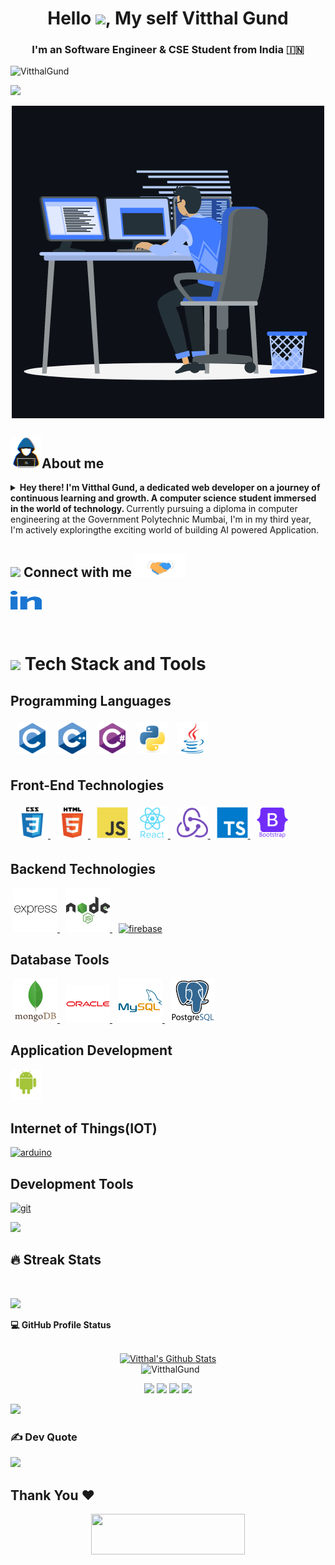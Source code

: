 <h1 align="center">Hello <img src="https://media.giphy.com/media/hvRJCLFzcasrR4ia7z/giphy.gif" width="35">, My self Vitthal Gund</h1>
<h3 align="center">I'm an Software Engineer & CSE Student from India 🇮🇳</h3>

<p align="left"> <img src="https://komarev.com/ghpvc/?username=VitthalGund&label=Profile%20views&color=0e75b6&style=flat" alt="VitthalGund" /> </p>

<a href="https://github.com/DenverCoder1/readme-typing-svg"><img src="https://readme-typing-svg.herokuapp.com?lines=Student+of+Computer+Science;Software+Engineer;Always+learning+new+things&center=true&width=500&height=50"></a>

<p align="center"><img align="center" src="https://raw.githubusercontent.com/SubhadeepZilong/SubhadeepZilong/main/icons/animation_500_kxa883sd.gif" alt="VitthalGund" /></p>

<h2><picture><img src = "https://github.com/0xAbdulKhalid/0xAbdulKhalid/raw/main/assets/mdImages/about_me.gif" width = 50px></picture>About me</h2>

<details>
 <summary>
 <b>Hey there! I'm Vitthal Gund, a dedicated web developer on a journey of continuous learning and growth. A computer science student immersed in the world of technology. </b>Currently pursuing a diploma in computer engineering at the Government Polytechnic Mumbai, I'm in my third year, I'm actively exploringthe exciting world of building AI powered Application.</summary>

 <br/>
 
In my journey so far, I've delved deep into various programming languages like C++, Python, and Java, alongside mastering web technologies such as HTML, CSS, JavaScript, Typescript, React.js, Next.js, Nest.js, Django, FastAPI, and Node.js.

<br/>
<b>
🚀 Skills & Expertise:<br/>
1. Frontend:</b> React.js, Next.js, Redux.js, Tailwind CSS,SaSS <br/>
<b>2. Backend:</b> Node.js, Express.js, Nest.js, FastAPI, Django <br/>
<b>3. Databases:</b> MongoDB, Firebase, MySQL, PostgreSQL, Redis <br/>
<b>4. Languages:</b> JavaScript, TypeScript, Python, Java, C, C++ <br/>
<b>5. Tools & Frameworks:</b> TensorFlow.js, Prisma, Mongoose <br/>
<b>6. Cloud: </b>AWS, AWS EC2, AWS S3, AWS Elastic IP, AWS Security Groups.
<b>Devops Tools</b>: Docker, Nginx 
</b>
 <br/>
<br/>
💻<b> Projects Reflecting My Skills:<br/>
1. Query Mate:</b> AI-powered standalone search engines application that extract precise answers from various sources(text, audio, video,any file that you can imagine except binary).<br/>
<b>2. Price Pulse:</b> Real-time tracking of product prices across e-commerce platforms.<br/>
<b>3. Auth Stack:</b> MERN/Next.js authentication solution with 100% customization.<br/>
<b>4. Versa Verse:</b> Empowering diverse blogging experiences with Next.js and Firebase. <br/>
<b>5. Movie Magic Hub:</b> Curating the best in movies and TV shows for an enriching entertainment experience. <br/>
<b>6. Dev Chats:</b> Streamlining developer collaboration with real-time code editing and encrypted chats.<br/>
<br/>
<b>💡 Certifications & Practice:</b>
As a practicing web developer, I've earned certifications from freeCodeCamp in Responsive Web Development, Frontend Development Libraries, Backend Development and APIs, JavaScript Data Structures and Algorithms, and Java and Ultimate React JS from Udemy. 
<b>Notably, my State Level @MSBTE Technical Paper Presentation win underscores my commitment to pushing boundaries and achieving excellence.
<br/></b>
<br/>
<b>🚀 Open to Exciting Opportunities:</b> Passionate about leveraging my skills in a dynamic tech environment. Eager to explore opportunities aligned with my full-stack expertise. 
</details>

## <img src="https://media.giphy.com/media/iY8CRBdQXODJSCERIr/giphy.gif" width="30px"> Connect with me <img src="https://github.com/0xAbdulKhalid/0xAbdulKhalid/raw/main/assets/mdImages/handshake.gif" width ="80">

<p align="left">
<a href="https://linkedin.com/in/vitthal-gund" target="blank">
<img align="center" src="https://raw.githubusercontent.com/SubhadeepZilong/SubhadeepZilong/main/icons/Social/linked-in-alt.svg" alt="subhadeep-chakraborty-b341a8191" height="30" width="50" />
</a>
<!-- <a href="https://instagram.com/29_vitthal" target="blank"><img align="center" src="https://raw.githubusercontent.com/SubhadeepZilong/SubhadeepZilong/main/icons/Social/instagram.svg" alt="subhadeepzilong" height="30" width="50" /></a> -->
<!---<a href="https://leetcode.com/Vitthal29P/" target="blank"><img align="center" src="https://raw.githubusercontent.com/SubhadeepZilong/SubhadeepZilong/main/icons/Social/leet-code.svg" alt="vitthalgund" height="30" width="50" /></a>-->
</p>
<br/>

# <img src= "https://media2.giphy.com/media/QssGEmpkyEOhBCb7e1/giphy.gif?cid=ecf05e47a0n3gi1bfqntqmob8g9aid1oyj2wr3ds3mg700bl&rid=giphy.gif" width= 32px> Tech Stack and Tools

## Programming Languages

<p align="left" style="padding:5px"> 
<a  style="padding:5px" target="_blank" rel="noreferrer"> <img src="https://raw.githubusercontent.com/devicons/devicon/master/icons/c/c-original.svg" alt="c" width="50" height="50"/> </a>
<a style="padding:5px" target="_blank" rel="noreferrer">
<img src="https://raw.githubusercontent.com/devicons/devicon/master/icons/cplusplus/cplusplus-original.svg" alt="cplusplus" width="50" height="50"/>
</a>
<a  style="padding:5px" target="_blank" rel="noreferrer">
<img src="https://raw.githubusercontent.com/devicons/devicon/master/icons/csharp/csharp-original.svg" alt="csharp" width="50" height="50"/>
</a>
<a  style="padding:5px" target="_blank" rel="noreferrer">
<img src="https://raw.githubusercontent.com/devicons/devicon/master/icons/python/python-original.svg" alt="python" width="50" height="50"/>
</a>
<a href="https://www.java.com" style="padding:5px" target="_blank" rel="noreferrer"> <img src="https://raw.githubusercontent.com/devicons/devicon/master/icons/java/java-original.svg" alt="java" width="50" height="50"/>
</a>
</p>

## Front-End Technologies

<p align="left" style="padding:5px">
<a href="https://www.w3schools.com/css/" style="padding:5px" target="_blank" rel="noreferrer">
<img src="https://raw.githubusercontent.com/devicons/devicon/master/icons/css3/css3-original-wordmark.svg" alt="css3" width="50" height="50"/>
</a>
<a href="https://www.w3.org/html/" style="padding:5px" target="_blank" rel="noreferrer">
<img src="https://raw.githubusercontent.com/devicons/devicon/master/icons/html5/html5-original-wordmark.svg" alt="html5" width="50" height="50"/> 
</a>
<a href="https://developer.mozilla.org/en-US/docs/Web/JavaScript" style="padding:5px" target="_blank" rel="noreferrer"> <img src="https://raw.githubusercontent.com/devicons/devicon/master/icons/javascript/javascript-original.svg" alt="javascript" width="50" height="50"/>
</a>
<a href="https://reactjs.org/" style="padding:5px" target="_blank" rel="noreferrer">
<img src="https://raw.githubusercontent.com/devicons/devicon/master/icons/react/react-original-wordmark.svg" alt="react" width="50" height="50"/>
</a>
<a href="https://redux.js.org" style="padding:5px" style="padding:5px" target="_blank" rel="noreferrer">
<img src="https://raw.githubusercontent.com/devicons/devicon/master/icons/redux/redux-original.svg" alt="redux" width="50" height="50"/>
</a>
<a href="https://www.typescriptlang.org/" style="padding:5px" target="_blank" rel="noreferrer">
<img src="https://raw.githubusercontent.com/devicons/devicon/master/icons/typescript/typescript-original.svg" alt="typescript" width="50" height="50"/>
<a href="https://getbootstrap.com" style="padding:5px" target="_blank" rel="noreferrer">
<img src="https://raw.githubusercontent.com/devicons/devicon/master/icons/bootstrap/bootstrap-plain-wordmark.svg" alt="bootstrap" width="50" height="50"/>
</a>

## Backend Technologies

<a href="https://expressjs.com" style="padding:5px" target="_blank" rel="noreferrer">
<img src="https://raw.githubusercontent.com/devicons/devicon/master/icons/express/express-original-wordmark.svg" alt="express" width="70" style="color:#ffff"height="70"/>
</a>
</a>
<a href="https://nodejs.org" style="padding:5px" target="_blank" rel="noreferrer">
<img src="https://raw.githubusercontent.com/devicons/devicon/master/icons/nodejs/nodejs-original-wordmark.svg" alt="nodejs" width="70" height="70"/>
</a>
<a href="https://firebase.google.com/" style="padding:5px" target="_blank" rel="noreferrer">
<img src="https://www.vectorlogo.zone/logos/firebase/firebase-icon.svg" alt="firebase" width="50" height="50"/>
</a>

## Database Tools

<a href="https://www.mongodb.com/" style="padding:5px" target="_blank" rel="noreferrer">
<img src="https://raw.githubusercontent.com/devicons/devicon/master/icons/mongodb/mongodb-original-wordmark.svg" alt="mongodb" width="70" height="70"/>
</a>
<a href="https://www.oracle.com/" style="padding:5px" target="_blank" rel="noreferrer">
<img src="https://raw.githubusercontent.com/devicons/devicon/master/icons/oracle/oracle-original.svg" alt="oracle" width="70" height="60"/>
</a>
<a href="https://www.mysql.com/" style="padding:5px" target="_blank" rel="noreferrer">
<img src="https://raw.githubusercontent.com/devicons/devicon/master/icons/mysql/mysql-original-wordmark.svg" alt="mysql" width="70" height="70">
</a>
<a href="https://www.postgresql.org" style="padding:5px" target="_blank" rel="noreferrer">
<img src="https://raw.githubusercontent.com/devicons/devicon/master/icons/postgresql/postgresql-original-wordmark.svg" alt="postgresql" width="70" height="70"/>
</a>

## Application Development

<a href="https://developer.android.com" target="_blank" rel="noreferrer"><img src="https://raw.githubusercontent.com/devicons/devicon/master/icons/android/android-original-wordmark.svg" alt="android" width="50" height="50"/>
</a>

## Internet of Things(IOT)

<a href="https://www.arduino.cc/" target="_blank" rel="noreferrer">
<img src="https://cdn.worldvectorlogo.com/logos/arduino-1.svg" alt="arduino" width="50" height="50"/>
</a>

## Development Tools

<a href="https://git-scm.com/" target="_blank" rel="noreferrer">
<img src="https://www.vectorlogo.zone/logos/git-scm/git-scm-icon.svg" alt="git" width="50" height="50"/> 
</a>

</p>

<img src="https://user-images.githubusercontent.com/73097560/115834477-dbab4500-a447-11eb-908a-139a6edaec5c.gif"></a>

## 🔥 Streak Stats

<p align="center"><img src="https://github-readme-streak-stats.herokuapp.com/?user=VitthalGund&theme=algolia" alt="" /></p>

<img src="https://user-images.githubusercontent.com/73097560/115834477-dbab4500-a447-11eb-908a-139a6edaec5c.gif"></a>

 <summary><b>💻 GitHub Profile Status</b></summary>
  <br/>
  <p align="center">
    <a href="https://github.com/VitthalGund/github-readme-stats"><img alt="Vitthal's Github Stats" src="https://github-readme-stats.vercel.app/api?username=VitthalGund&show_icons=true&theme=algolia" height="192px"/></a>
<br/>
  &nbsp; 
   <img src="https://github-readme-stats.vercel.app/api/top-langs?username=VitthalGund&langs_count=10&show_icons=true&layout=compact&theme=algolia" alt="VitthalGund" height="192px"/>
  <br/>
<p align="center">
<img src="http://github-profile-summary-cards.vercel.app/api/cards/profile-details?username=VitthalGund&theme=solarized_dark">
<img src="http://github-profile-summary-cards.vercel.app/api/cards/repos-per-language?username=VitthalGund&theme=solarized_dark">
<!--<img src="http://github-profile-summary-cards.vercel.app/api/cards/most-commit-language?username=VitthalGund&theme=solarized_dark">-->
<img src="http://github-profile-summary-cards.vercel.app/api/cards/stats?username=VitthalGund&theme=solarized_dark">
<img src="http://github-profile-summary-cards.vercel.app/api/cards/productive-time?username=VitthalGund&theme=solarized_dark&utcOffset=8">
</p>

<img src="https://user-images.githubusercontent.com/73097560/115834477-dbab4500-a447-11eb-908a-139a6edaec5c.gif"></a>

### ✍️ Dev Quote

![](https://quotes-github-readme.vercel.app/api?type=horizontal&theme=merko)

<h2 align='left'>Thank You ❤</h2>
<p align="center">
  <img src="https://media.giphy.com/media/jpVnC65DmYeyRL4LHS/giphy.gif" width="70%" height="65px">
</p>
